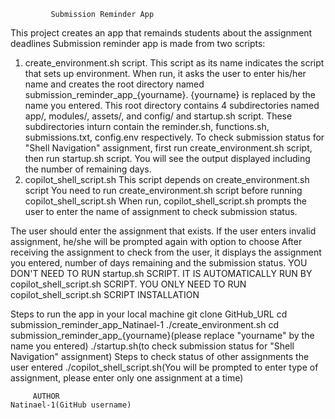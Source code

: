              Submission Reminder App
This project creates an app that remainds students about the assignment deadlines
Submission reminder app is made from two scripts:
  1) create_environment.sh script. 
This script as its name indicates the script that sets up environment. 
When run, it asks the user to enter his/her name and creates the root directory named submission_reminder_app_{yourname}. 
{yourname} is replaced by the name you entered. 
This root directory contains 4 subdirectories named app/, modules/, assets/, and config/ and startup.sh script. 
These subdirectories inturn contain the reminder.sh, functions.sh, submissions.txt, config.env respectively. 
To check submission status for "Shell Navigation" assignment, first run create_environment.sh script, then run startup.sh script. 
You will see the output displayed including the number of remaining days.
  2) copilot_shell_script.sh
This script depends on create_environment.sh script
You need to run create_environment.sh script before running copilot_shell_script.sh
When run, copilot_shell_script.sh prompts the user to enter the name of assignment to check submission status. 

The user should enter the assignment that exists. If the user enters invalid assignment, he/she will be prompted again with option to choose
After receiving the assignment to check from the user, it displays the assignment you entered, number of days remaining and the submission status.
YOU DON'T NEED TO RUN startup.sh SCRIPT. IT IS AUTOMATICALLY RUN BY copilot_shell_script.sh SCRIPT. YOU ONLY NEED TO RUN copilot_shell_script.sh SCRIPT
          INSTALLATION

Steps to run the app in your local machine
   git clone GitHub_URL
   cd submission_reminder_app_Natinael-1
   ./create_environment.sh
   cd submission_reminder_app_{yourname}(please replace "yourname" by the name you entered)
   ./startup.sh(to check submission status for "Shell Navigation" assignment)
Steps to check status of other assignments the user entered
   ./copilot_shell_script.sh(You will be prompted to enter type of assignment, please enter only one assignment at a time)

         AUTHOR
    Natinael-1(GitHub username)


